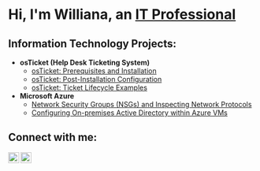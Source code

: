 <h1>Hi, I'm Williana, an <a href="https://linkedin.com/in/Williana--">IT Professional</a></h1>

<h2> Information Technology Projects:</h2>

- <b>osTicket (Help Desk Ticketing System)</b>
  - [osTicket: Prerequisites and Installation](https://github.com/willianathompson/osticket-prereqs)
  - [osTicket: Post-Installation Configuration](https://github.com/willianathompson/osticket-Post-Install-Config)
  - [osTicket: Ticket Lifecycle Examples](https://github.com/willianathompson/osticket-lifecycle)
- <b>Microsoft Azure</b>
  - [Network Security Groups (NSGs) and Inspecting Network Protocols](https://github.com/willianathompson/azure-network-protocols)
  - [Configuring On-premises Active Directory within Azure VMs](https://github.com/willianathompson/configure-ad)
  


<h2>Connect with me:</h2>


[<img align="left" alt="Williana | LinkedIn" width="22px" src="https://cdn.jsdelivr.net/npm/simple-icons@v3/icons/linkedin.svg" />][linkedin]
[<img align="left" alt="Williana | Instagram" width="22px" src="https://cdn.jsdelivr.net/npm/simple-icons@v3/icons/instagram.svg" />][instagram]


[instagram]: https://www.instagram.com/livewellwithanabell/
[linkedin]: https://www.linkedin.com/in/williana-thompson-775a66223/
